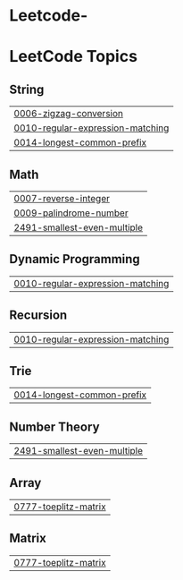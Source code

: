 # Leetcode-
<!---LeetCode Topics Start-->
# LeetCode Topics
## String
|  |
| ------- |
| [0006-zigzag-conversion](https://github.com/BequeenCode/Leetcode-/tree/master/0006-zigzag-conversion) |
| [0010-regular-expression-matching](https://github.com/BequeenCode/Leetcode-/tree/master/0010-regular-expression-matching) |
| [0014-longest-common-prefix](https://github.com/BequeenCode/Leetcode-/tree/master/0014-longest-common-prefix) |
## Math
|  |
| ------- |
| [0007-reverse-integer](https://github.com/BequeenCode/Leetcode-/tree/master/0007-reverse-integer) |
| [0009-palindrome-number](https://github.com/BequeenCode/Leetcode-/tree/master/0009-palindrome-number) |
| [2491-smallest-even-multiple](https://github.com/BequeenCode/Leetcode-/tree/master/2491-smallest-even-multiple) |
## Dynamic Programming
|  |
| ------- |
| [0010-regular-expression-matching](https://github.com/BequeenCode/Leetcode-/tree/master/0010-regular-expression-matching) |
## Recursion
|  |
| ------- |
| [0010-regular-expression-matching](https://github.com/BequeenCode/Leetcode-/tree/master/0010-regular-expression-matching) |
## Trie
|  |
| ------- |
| [0014-longest-common-prefix](https://github.com/BequeenCode/Leetcode-/tree/master/0014-longest-common-prefix) |
## Number Theory
|  |
| ------- |
| [2491-smallest-even-multiple](https://github.com/BequeenCode/Leetcode-/tree/master/2491-smallest-even-multiple) |
## Array
|  |
| ------- |
| [0777-toeplitz-matrix](https://github.com/BequeenCode/Leetcode-/tree/master/0777-toeplitz-matrix) |
## Matrix
|  |
| ------- |
| [0777-toeplitz-matrix](https://github.com/BequeenCode/Leetcode-/tree/master/0777-toeplitz-matrix) |
<!---LeetCode Topics End-->